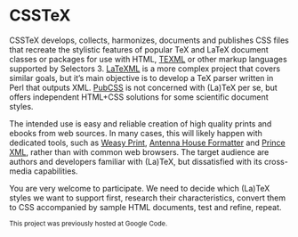 # CSSTeX
CSSTeX develops, collects, harmonizes, documents and publishes CSS files that recreate the stylistic features of popular TeX and LaTeX document classes or packages for use with HTML, [TEXML] or other markup languages supported by Selectors 3. 
[LaTeXML] is a more complex project that covers similar goals, but it’s main objective is to develop a TeX parser written in Perl that outputs XML.
[PubCSS] is not concerned with (La)TeX per se, but offers independent HTML+CSS solutions for some scientific document styles.

The intended use is easy and reliable creation of high quality prints and ebooks from web sources. In many cases, this will likely happen with dedicated tools, such as [Weasy Print][weasy], [Antenna House Formatter][AHF] and [Prince XML][prince], rather than with common web browsers. The target audience are authors and developers familiar with (La)TeX, but dissatisfied with its cross-media capabilities.

You are very welcome to participate. We need to decide which (La)TeX styles we want to support first, research their characteristics, convert them to CSS accompanied by sample HTML documents, test and refine, repeat.

<small>This project was previously hosted at Google Code.</small>

[weasy]: http://weasyprint.org
[AHF]: http://www.antennahouse.com/antenna1/products/
[prince]: http://www.princexml.com
[TEXML]: http://getfo.org/texml/
[LaTeXML]: http://dlmf.nist.gov/LaTeXML/
[PubCSS]: https://github.com/thomaspark/pubcss
